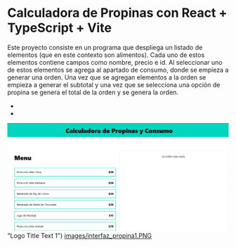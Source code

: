 # Calculadora de Propinas con React + TypeScript + Vite

Este proyecto consiste en un programa que despliega un listado de elementos (que en este contexto son alimentos). Cada uno de estos elementos contiene campos como nombre, precio e id. Al seleccionar uno de estos elementos se agrega al apartado de consumo, donde se empieza a generar una orden. Una vez que se agregan elementos a la orden se empieza a generar el subtotal y una vez que se selecciona una opción de propina se genera el total de la orden y se genera la orden.

- 
- 

![Imagen](https://github.com/ReploidGI0/calc_propinas/blob/main/images/interfaz_propina1.PNG) "Logo Title Text 1")
[images/interfaz_propina1.PNG](https://github.com/ReploidGI0/calc_propinas/blob/main/images/interfaz_propina1.PNG)
